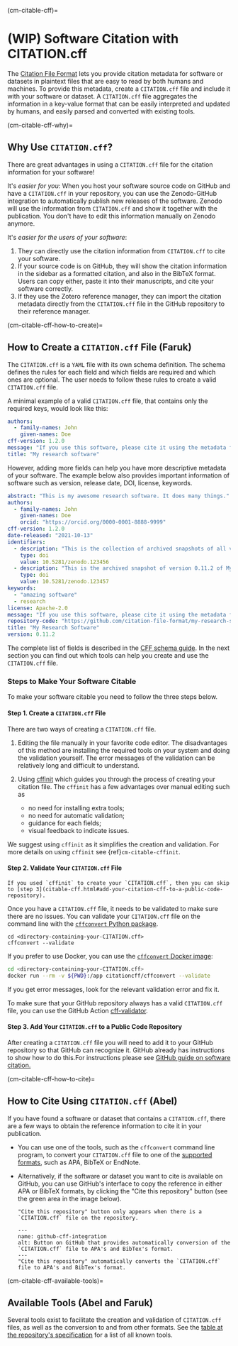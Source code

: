 (cm-citable-cff)=
# (WIP) Software Citation with CITATION.cff

The [Citation File Format](https://citation-file-format.github.io) lets you provide citation metadata for software or datasets in plaintext files that are easy to read by both humans and machines.
To provide this metadata, create a `CITATION.cff` file and include it with your software or dataset.
A `CITATION.cff` file aggregates the information in a key-value format that can be easily interpreted and updated by humans, and easily parsed and converted with existing tools.

(cm-citable-cff-why)=
## Why Use `CITATION.cff`?

There are great advantages in using a `CITATION.cff` file for the citation information for your software!

It's *easier for you*: When you host your software source code on GitHub and have a `CITATION.cff` in your repository, you can use the Zenodo-GitHub integration to automatically publish new releases of the software. Zenodo will use the information from `CITATION.cff` and show it together with the publication. You don't have to edit this information manually on Zenodo anymore.

It's *easier for the users of your software*:
1. They can directly use the citation information from `CITATION.cff` to cite your software.
2. If your source code is on GitHub, they will show the citation information in the sidebar as a formatted citation, and also in the BibTeX format. Users can copy either, paste it into their manuscripts, and cite your software correctly.
3. If they use the Zotero reference manager, they can import the citation metadata directly from the `CITATION.cff` file in the GitHub repository to their reference manager.

(cm-citable-cff-how-to-create)=
## How to Create a `CITATION.cff` File (Faruk)

The `CITATION.cff` is a `YAML` file with its own schema definition. The schema defines the rules for each field and which fields are required and which ones are optional. The user needs to follow these rules to create a valid `CITATION.cff` file.

A minimal example of a valid `CITATION.cff` file, that contains only the required keys, would look like this:

```yaml
authors:
  - family-names: John
    given-names: Doe
cff-version: 1.2.0
message: "If you use this software, please cite it using the metadata from this file."
title: "My research software"
```

However, adding more fields can help you have more descriptive metadata of your software. The example below also provides important information of software such as version, release date, DOI, license, keywords.

```yaml
abstract: "This is my awesome research software. It does many things."
authors:
  - family-names: John
    given-names: Doe
    orcid: "https://orcid.org/0000-0001-8888-9999"
cff-version: 1.2.0
date-released: "2021-10-13"
identifiers:
  - description: "This is the collection of archived snapshots of all versions of My Research Software"
    type: doi
    value: 10.5281/zenodo.123456
  - description: "This is the archived snapshot of version 0.11.2 of My Research Software"
    type: doi
    value: 10.5281/zenodo.123457
keywords:
  - "amazing software"
  - research
license: Apache-2.0
message: "If you use this software, please cite it using the metadata from this file."
repository-code: "https://github.com/citation-file-format/my-research-software"
title: "My Research Software"
version: 0.11.2
```

The complete list of fields is described in the [CFF schema guide](https://github.com/citation-file-format/citation-file-format/blob/main/schema-guide.md). In the next section you can find out which tools can help you create and use the `CITATION.cff` file.

### Steps to Make Your Software Citable

To make your software citable you need to follow the three steps below.

#### Step 1. Create a `CITATION.cff` File

There are two ways of creating a `CITATION.cff` file.

1. Editing the file manually in your favorite code editor. The disadvantages of this method are installing the required tools on your system and doing the validation yourself. The error messages of the validation can be relatively long and difficult to understand.

2. Using [cffinit](https://citation-file-format.github.io/cff-initializer-javascript/) which guides you through the process of creating your citation file. The `cffinit` has a few advantages over manual editing such as

    - no need for installing extra tools;
    - no need for automatic validation;
    - guidance for each fields;
    - visual feedback to indicate issues.

We suggest using `cffinit` as it simplifies the creation and validation. For more details on using `cffinit` see {ref}`cm-citable-cffinit`.

#### Step 2. Validate Your `CITATION.cff` File

```{note}
If you used `cffinit` to create your `CITATION.cff`, then you can skip to [step 3](citable-cff.html#add-your-citation-cff-to-a-public-code-repository).
```

Once you have a `CITATION.cff` file, it needs to be validated to make sure there are no issues. You can validate your `CITATION.cff` file on the command line with the [`cffconvert` Python package](https://pypi.org/project/cffconvert/).

```shell
cd <directory-containing-your-CITATION.cff>
cffconvert --validate
```

If you prefer to use Docker, you can use the [`cffconvert` Docker image](https://hub.docker.com/r/citationcff/cffconvert):

```bash
cd <directory-containing-your-CITATION.cff>
docker run --rm -v ${PWD}:/app citationcff/cffconvert --validate
```

If you get error messages, look for the relevant validation error and fix it.

To make sure that your GitHub repository always has a valid `CITATION.cff` file, you can use the GitHub Action [cff-validator](https://github.com/marketplace/actions/cff-validator).

#### Step 3. Add Your `CITATION.cff` to a Public Code Repository

After creating a `CITATION.cff` file you will need to add it to your GitHub repository so that GitHub can recognize it. GitHub already has instructions to show how to do this.For instructions please see [GitHub guide on software citation.](https://docs.github.com/en/repositories/managing-your-repositorys-settings-and-features/customizing-your-repository/about-citation-files)

(cm-citable-cff-how-to-cite)=
## How to Cite Using `CITATION.cff` (Abel)

If you have found a software or dataset that contains a `CITATION.cff`, there are a few ways to obtain the reference information to cite it in your publication.

- You can use one of the tools, such as the `cffconvert` command line program, to convert your `CITATION.cff` file to one of the [supported formats](https://github.com/citation-file-format/cff-converter-python#supported-output-formats), such as APA, BibTeX or EndNote.

- Alternatively, if the software or dataset you want to cite is available on GitHub, you can use GitHub's interface to copy the reference in either APA or BibTeX formats, by clicking the "Cite this repository" button (see the green area in the image below).

  ```{note}
  "Cite this repository" button only appears when there is a `CITATION.cff` file on the repository.
  ```

  ```{figure} ../../figures/github-cff-integration.jpg
  ---
  name: github-cff-integration
  alt: Button on GitHub that provides automatically conversion of the `CITATION.cff` file to APA's and BibTex's format.
  ---
  "Cite this repository" automatically converts the `CITATION.cff` file to APA's and BibTex's format.
  ```

(cm-citable-cff-available-tools)=
## Available Tools (Abel and Faruk)

Several tools exist to facilitate the creation and validation of `CITATION.cff` files, as well as the conversion to and from other formats.
See the [table at the repository's specification](https://github.com/citation-file-format/citation-file-format#tools-to-work-with-citationcff-files-wrench) for a list of all known tools.

<!--
Below we list a few of the main ones.

### cffinit

The web application [cffinit](https://citation-file-format.github.io/cff-initializer-javascript/) provides an interactive way of creating a `CITATION.cff` file online.
The app provides a simple interface to create your first `CITATION.cff` file.
You can use it to add the bare minimum of information or you can add optional, but very important, fields, like the DOI, code repository, release date, etc.
This approach is recommended due to having validation built-in.

### cffconvert

[cffconvert](https://github.com/citation-file-format/cff-converter-python) is a command line program to validate and convert `CITATION.cff` files.
It can be used to convert to other formats, like BibTex, EndNote, and Zenodo, as well as validate `CITATION.cff` files locally or in GitHub repositories.
-->